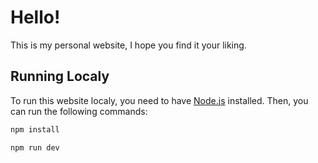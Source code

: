 # Hello!

This is my personal website, I hope you find it your liking.

## Running Localy

To run this website localy, you need to have [Node.js](https://nodejs.org/en/) installed. Then, you can run the following commands:

```bash
npm install
```

```bash
npm run dev
```